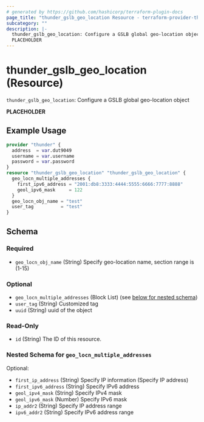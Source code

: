 ```yaml
---
# generated by https://github.com/hashicorp/terraform-plugin-docs
page_title: "thunder_gslb_geo_location Resource - terraform-provider-thunder"
subcategory: ""
description: |-
  thunder_gslb_geo_location: Configure a GSLB global geo-location object
  PLACEHOLDER
---
```


# thunder_gslb_geo_location (Resource)

`thunder_gslb_geo_location`: Configure a GSLB global geo-location object

__PLACEHOLDER__

## Example Usage

```terraform
provider "thunder" {
  address  = var.dut9049
  username = var.username
  password = var.password
}
resource "thunder_gslb_geo_location" "thunder_gslb_geo_location" {
  geo_locn_multiple_addresses {
    first_ipv6_address = "2001:db8:3333:4444:5555:6666:7777:8888"
    geol_ipv6_mask     = 122
  }
  geo_locn_obj_name = "test"
  user_tag          = "test"
}
```

<!-- schema generated by tfplugindocs -->
## Schema

### Required

- `geo_locn_obj_name` (String) Specify geo-location name, section range is (1-15)

### Optional

- `geo_locn_multiple_addresses` (Block List) (see [below for nested schema](#nestedblock--geo_locn_multiple_addresses))
- `user_tag` (String) Customized tag
- `uuid` (String) uuid of the object

### Read-Only

- `id` (String) The ID of this resource.

<a id="nestedblock--geo_locn_multiple_addresses"></a>
### Nested Schema for `geo_locn_multiple_addresses`

Optional:

- `first_ip_address` (String) Specify IP information (Specify IP address)
- `first_ipv6_address` (String) Specify IPv6 address
- `geol_ipv4_mask` (String) Specify IPv4 mask
- `geol_ipv6_mask` (Number) Specify IPv6 mask
- `ip_addr2` (String) Specify IP address range
- `ipv6_addr2` (String) Specify IPv6 address range


